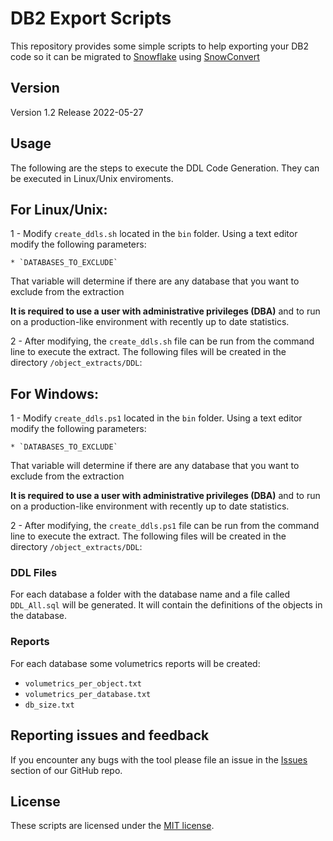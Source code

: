 # DB2 Export Scripts

This repository provides some simple scripts to help exporting your DB2 code so it can be migrated to [Snowflake](https://www.snowflake.com/) using [SnowConvert](https://docs.snowconvert.com/snowconvert/for-db2/introduction)

## Version

Version 1.2 
Release 2022-05-27

## Usage

The following are the steps to execute the DDL Code Generation. They can be executed in Linux/Unix enviroments.

## **For Linux/Unix:**

1 - Modify `create_ddls.sh` located in the `bin` folder. 
Using a text editor modify the following parameters:

    * `DATABASES_TO_EXCLUDE`

That variable will determine if there are any database that you want to exclude from the extraction

**It is required to use a user  with administrative privileges (DBA)** and to run on a production-like environment with recently up to date statistics.


2 - After modifying, the `create_ddls.sh` file can be run from the command line to execute the extract.  The following files will be created in the directory `/object_extracts/DDL`:

## **For Windows:**

1 - Modify `create_ddls.ps1` located in the `bin` folder. 
Using a text editor modify the following parameters:

    * `DATABASES_TO_EXCLUDE`

That variable will determine if there are any database that you want to exclude from the extraction

**It is required to use a user  with administrative privileges (DBA)** and to run on a production-like environment with recently up to date statistics.


2 - After modifying, the `create_ddls.ps1` file can be run from the command line to execute the extract.  The following files will be created in the directory `/object_extracts/DDL`:


### DDL Files
For each database a folder with the database name and a file called `DDL_All.sql` will be generated. It will contain the definitions of the objects in the database.

### Reports

For each database some volumetrics reports will be created:

- `volumetrics_per_object.txt` 
- `volumetrics_per_database.txt`
- `db_size.txt`

## Reporting issues and feedback

If you encounter any bugs with the tool please file an issue in the
[Issues](https://github.com/Snowflake-Labs/SC.DDLExportScripts/issues) section of our GitHub repo.

## License

These scripts are licensed under the [MIT license](https://github.com/Snowflake-Labs/SC.DDLExportScripts/blob/main/DB2/License.txt).
